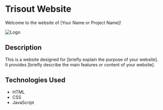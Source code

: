# Trisout Website

Welcome to the website of [Your Name or Project Name]!

![Logo](https://i.ibb.co/fF8CWsj/f649622b733e3dce923d792675ec716a.png)

## Description

This is a website designed for [briefly explain the purpose of your website]. It provides [briefly describe the main features or content of your website].

## Technologies Used

- HTML
- CSS
- JavaScript
